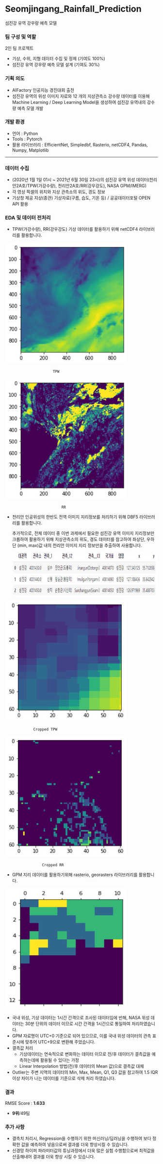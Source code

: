 # Seomjingang_Rainfall_Prediction
섬진강 유역 강우량 예측 모델

### 팀 구성 및 역할

2인 팀 프로젝트

- 기상, 수위, 지형 데이터 수집 및 정제 (기여도 100%)
- 섬진강 유역 강우량 예측 모델 설계 (기여도 30%)

### **기획 의도**

- AIFactory 인공지능 경진대회 출전
- 섬진강 유역의 위성 이미지 자료와 12 개의 지상관측소 강수량 데이터를 이용해 Machine Learning / Deep Learning Model을 생성하여 섬진강 유역내의 강수량 예측 모델 개발

### 개발 환경

- 언어 : Python
- Tools : Pytorch
- 활용 라이브러리 : EfficientNet, Simpledbf, Rasterio, netCDF4, Pandas, Numpy, Matplotlib

---

### **데이터 수집**

- (2020년 1월 1일 01시 ~ 2021년 6월 30일 23시)의 섬진강 유역 위성 데이터(천리안2A호/TPW(가강수량), 천리안2A호/RR(강우강도), NASA GPM/IMERG)
- 각 영상 픽셀의 위치와 지상 관측소의 위도, 경도 정보
- 기상청 제공 지상(종관) 기상자료(구름, 습도, 기온 등) / 공공데이터포털 OPEN API 활용

### EDA 및 데이터 전처리

- TPW(가강수량), RR(강우강도) 기상 데이터를 활용하기 위해 netCDF4 라이브러리를 활용합니다.

<img src="images/eda_tpw.png"  width="400" height="400">

                          TPW

<img src="images/eda_rr.png"  width="400" height="400">

                              RR

- 천리안 인공위성의 한반도 전역 이미지 지리정보를 처리하기 위해 DBF5 라이브러리를 활용합니다.
    
    추가적으로, 전체 데이터 중 이번 과제에서 필요한 섬진강 유역 이미지 지리정보만 크롭하여 활용하기 위해 지상관측소의 위도, 경도 데이터를 참고하여 좌상단, 우하단 (min, max)값 내의 천리안 이미지 지리 정보만을 추출하여 사용합니다. 
    
    <img src="images/eda_minmax.png"  width="1200" height="140">
    

<img src="images/cropped_tpw.png"  width="400" height="400">

                 Cropped TPW

<img src="images/cropped_rr.png"  width="400" height="400">

                     Cropped RR

- GPM 지리 데이터를 활용하기위해 rasterio, georasters 라이브러리를 활용합니다.

<img src="images/rasterio.png"  width="400" height="400">

- 국내 위성, 기상 데이터는 1시간 간격으로 조사된 데이터임에 반해, NASA 위성 데이터는 30분 단위의 데이터 이므로 시간 간격을 1시간으로 통일하여 처리하였습니다.
- GPM 자료명이 UTC+0 기준으로 되어 있으므로, 이를 국내 위성 데이터의 관측 표준시에 맞추어 UTC+9으로 변환해 주었습니다.
- 결측값 처리
    - 기상데이터는 연속적으로 변화하는 데이터 이므로 전/후 데이터가 결측값을 예측하는데에 활용될 수 있다는 가정
    - Linear Interpolation 방법(전/후 데이터의 Mean 값)으로 결측값 대체
- Outlier는 주변 지역의 데이터의 Min, Max, Mean, Q1, Q3 값을 참고하여 1.5 IQR 이상 차이가 나는 데이터를 기준으로 삭제 처리 하였습니다.

### 결과

RMSE Score : **1.633**

- **9위**/49팀

### 추가 사항

- 결측치 처리시, Regression을 수행하기 위한 머신러닝/딥러닝을 수행하여 보다 정확한 값을 예측하여 넣음으로써 결과를 더욱 향상시킬 수 있습니다.
- 신경망 하이퍼 파라미터값의 튜닝과정에서 더욱 많은 실험 수행함으로써 최적값을 산출해내어 결과를 더욱 향상 시킬 수 있습니다.
